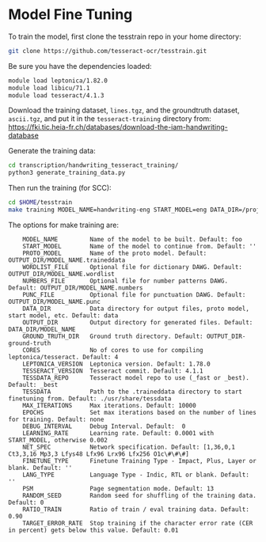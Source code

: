 # Model Fine Tuning
To train the model, first clone the tesstrain repo in your home directory:
``` bash
git clone https://github.com/tesseract-ocr/tesstrain.git
```

Be sure you have the dependencies loaded:
``` bash
module load leptonica/1.82.0
module load libicu/71.1
module load tesseract/4.1.3
```
Download the training dataset, `lines.tgz`,  and the groundtruth dataset, `ascii.tgz`, and put it in the `tesseract-training` directory from:
https://fki.tic.heia-fr.ch/databases/download-the-iam-handwriting-database

Generate the training data:
``` bash
cd transcription/handwriting_tesseract_training/
python3 generate_training_data.py
```

Then run the training (for SCC):

``` bash
cd $HOME/tesstrain
make training MODEL_NAME=handwriting-eng START_MODEL=eng DATA_DIR=/projectnb/sparkgrp/ml-herbarium-grp/ml-herbarium-data/tesseract-training GROUND_TRUTH_DIR=$HOME/ml-herbarium/transcription/handwriting_tesseract_training/gt PSM=7 TESSDATA=$HOME/ml-herbarium/transcription/handwriting_tesseract_training/tessdata
```

The options for make training are:
```
    MODEL_NAME         Name of the model to be built. Default: foo
    START_MODEL        Name of the model to continue from. Default: ''
    PROTO_MODEL        Name of the proto model. Default: OUTPUT_DIR/MODEL_NAME.traineddata
    WORDLIST_FILE      Optional file for dictionary DAWG. Default: OUTPUT_DIR/MODEL_NAME.wordlist
    NUMBERS_FILE       Optional file for number patterns DAWG. Default: OUTPUT_DIR/MODEL_NAME.numbers
    PUNC_FILE          Optional file for punctuation DAWG. Default: OUTPUT_DIR/MODEL_NAME.punc
    DATA_DIR           Data directory for output files, proto model, start model, etc. Default: data
    OUTPUT_DIR         Output directory for generated files. Default: DATA_DIR/MODEL_NAME
    GROUND_TRUTH_DIR   Ground truth directory. Default: OUTPUT_DIR-ground-truth
    CORES              No of cores to use for compiling leptonica/tesseract. Default: 4
    LEPTONICA_VERSION  Leptonica version. Default: 1.78.0
    TESSERACT_VERSION  Tesseract commit. Default: 4.1.1
    TESSDATA_REPO      Tesseract model repo to use (_fast or _best). Default: _best
    TESSDATA           Path to the .traineddata directory to start finetuning from. Default: ./usr/share/tessdata
    MAX_ITERATIONS     Max iterations. Default: 10000
    EPOCHS             Set max iterations based on the number of lines for training. Default: none
    DEBUG_INTERVAL     Debug Interval. Default:  0
    LEARNING_RATE      Learning rate. Default: 0.0001 with START_MODEL, otherwise 0.002
    NET_SPEC           Network specification. Default: [1,36,0,1 Ct3,3,16 Mp3,3 Lfys48 Lfx96 Lrx96 Lfx256 O1c\#\#\#]
    FINETUNE_TYPE      Finetune Training Type - Impact, Plus, Layer or blank. Default: ''
    LANG_TYPE          Language Type - Indic, RTL or blank. Default: ''
    PSM                Page segmentation mode. Default: 13
    RANDOM_SEED        Random seed for shuffling of the training data. Default: 0
    RATIO_TRAIN        Ratio of train / eval training data. Default: 0.90
    TARGET_ERROR_RATE  Stop training if the character error rate (CER in percent) gets below this value. Default: 0.01
```
